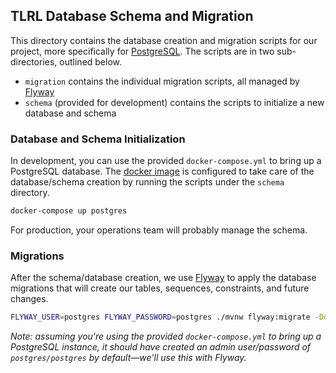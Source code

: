 ## TLRL Database Schema and Migration

This directory contains the database creation and migration scripts for our project, more specifically for [PostgreSQL](https://www.postgresql.org/). The scripts are in two sub-directories, outlined below.

  - `migration` contains the individual migration scripts, all managed by [Flyway](https://flywaydb.org)
  - `schema` (provided for development) contains the scripts to initialize a new database and schema  

### Database and Schema Initialization

In development, you can use the provided `docker-compose.yml` to bring up a PostgreSQL database. The [docker image](https://hub.docker.com/_/postgres) is configured to take care of the database/schema creation by running the scripts under the `schema` directory.

```bash
docker-compose up postgres
```

For production, your operations team will probably manage the schema.

### Migrations

After the schema/database creation, we use [Flyway](https://flywaydb.org) to apply the database migrations that will create our tables, sequences, constraints, and future changes.

```bash
FLYWAY_USER=postgres FLYWAY_PASSWORD=postgres ./mvnw flyway:migrate -Ddb=postgres
```

_Note: assuming you're using the provided `docker-compose.yml` to bring up a PostgreSQL instance, it should have created an admin user/password of `postgres/postgres` by default&mdash;we'll use this with Flyway._



